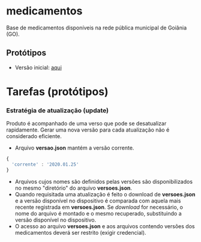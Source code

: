 # medicamentos
Base de medicamentos disponíveis na rede pública municipal de Goiânia (GO).

## Protótipos

- Versão inicial: [aqui](https://xd.adobe.com/view/15d4b16b-5017-47b0-9fc9-3dc1e916f2b7-4087/?fullscreen)

# Tarefas (protótipos)

### Estratégia de atualização (update)
Produto é acompanhado de uma verso que pode se desatualizar rapidamente. Gerar uma nova versão para cada atualização não é considerado eficiente. 

- Arquivo **versao.json** mantém a versão corrente.
```javascript
{
  'corrente' : '2020.01.25'
}
```

- Arquivos cujos nomes são definidos pelas versões são disponibilizados no mesmo "diretório" do arquivo **versoes.json**.
- Quando requisitada uma atualização é feito o download de **versoes.json** e a versão disponível no dispositivo é comparada com aquela mais recente registrada em **versoes.json**. Se _download_ for necessário, o nome do arquivo é montado e o mesmo recuperado, substituindo a versão disponível no dispositivo. 
- O acesso ao arquivo **versoes.json** e aos arquivos contendo versões dos medicamentos deverá ser restrito (exigir credencial).

